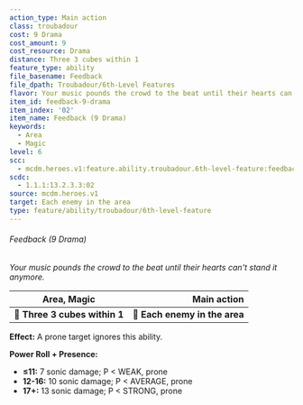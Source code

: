```yaml
---
action_type: Main action
class: troubadour
cost: 9 Drama
cost_amount: 9
cost_resource: Drama
distance: Three 3 cubes within 1
feature_type: ability
file_basename: Feedback
file_dpath: Troubadour/6th-Level Features
flavor: Your music pounds the crowd to the beat until their hearts can't stand it anymore.
item_id: feedback-9-drama
item_index: '02'
item_name: Feedback (9 Drama)
keywords:
  - Area
  - Magic
level: 6
scc:
  - mcdm.heroes.v1:feature.ability.troubadour.6th-level-feature:feedback-9-drama
scdc:
  - 1.1.1:13.2.3.3:02
source: mcdm.heroes.v1
target: Each enemy in the area
type: feature/ability/troubadour/6th-level-feature
---
```


###### Feedback (9 Drama)

*Your music pounds the crowd to the beat until their hearts can't stand it anymore.*

| **Area, Magic**               |               **Main action** |
| ----------------------------- | ----------------------------: |
| **📏 Three 3 cubes within 1** | **🎯 Each enemy in the area** |

**Effect:** A prone target ignores this ability.

**Power Roll + Presence:**

- **≤11:** 7 sonic damage; P < WEAK, prone
- **12-16:** 10 sonic damage; P < AVERAGE, prone
- **17+:** 13 sonic damage; P < STRONG, prone
